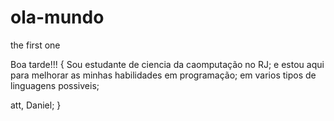 # ola-mundo
the first one

Boa tarde!!!
{
  Sou estudante de ciencia da caomputação no RJ; 
  e estou aqui para melhorar as minhas habilidades em programação;
  em varios tipos de linguagens possiveis;

  att, Daniel;
}
